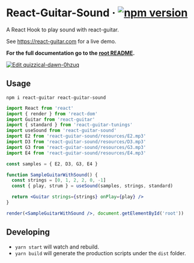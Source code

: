 # React-Guitar-Sound &middot; [![npm version](https://img.shields.io/npm/v/react-guitar-sound.svg?style=flat)](https://www.npmjs.com/package/react-guitar)

A React Hook to play sound with react-guitar.

See https://react-guitar.com for a live demo.

**For the full documentation go to the [root README](https://github.com/4lejandrito/react-guitar).**

[![Edit quizzical-dawn-0hzuq](https://codesandbox.io/static/img/play-codesandbox.svg)](https://codesandbox.io/s/interesting-breeze-ll7zh)

## Usage

```
npm i react-guitar react-guitar-sound
```

```jsx
import React from 'react'
import { render } from 'react-dom'
import Guitar from 'react-guitar'
import { standard } from 'react-guitar-tunings'
import useSound from 'react-guitar-sound'
import E2 from 'react-guitar-sound/resources/E2.mp3'
import D3 from 'react-guitar-sound/resources/D3.mp3'
import G3 from 'react-guitar-sound/resources/G3.mp3'
import E4 from 'react-guitar-sound/resources/E4.mp3'

const samples = { E2, D3, G3, E4 }

function SampleGuitarWithSound() {
  const strings = [0, 1, 2, 2, 0, -1]
  const { play, strum } = useSound(samples, strings, standard)

  return <Guitar strings={strings} onPlay={play} />
}

render(<SampleGuitarWithSound />, document.getElementById('root'))
```

## Developing

- `yarn start` will watch and rebuild.
- `yarn build` will generate the production scripts under the `dist` folder.
